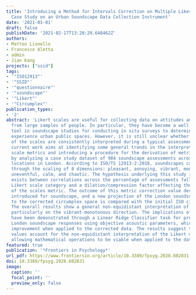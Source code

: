 ```yaml
---
title: 'Introducing a Method for Intervals Correction on Multiple Likert Scales: A
  Case Study on an Urban Soundscape Data Collection Instrument'
date: '2021-01-01'
draft: false
publishDate: '2021-02-17T13:28:29.648462Z'
authors:
- Matteo Lionello
- Francesco Aletta
- admin
- Jian Kang
projects: ["ssid"]
tags:
- '"ISO12913"'
- '"SSID"'
- '"questionnaire"'
- '"soundscape"'
- '"Likert"'
- '"Circumplex"'
publication_types:
- '2'
abstract: 'Likert scales are useful for collecting data on attitudes and perceptions
  from large samples of people. In particular, they have become a well-established
  tool in soundscape studies for conducting in situ surveys to determine how people
  experience urban public spaces. However, it is still unclear whether the metrics
  of the scales are consistently interpreted during a typical assessment task. The
  current work aims at identifying some general trends in the interpretation of Likert
  scale metrics and introducing a procedure for the derivation of metric corrections
  by analyzing a case study dataset of 984 soundscape assessments across 11 urban
  locations in London. According to ISO/TS 12913-2:2018, soundscapes can be assessed
  through the scaling of 8 dimensions: pleasant, annoying, vibrant, monotonous, eventful,
  uneventful, calm, and chaotic. The hypothesis underlying this study is that a link
  exists between correlations across the percentage of assessments falling in each
  Likert scale category and a dilation/compression factor affecting the interpretation
  of the scales metric. The outcome of this metric correction value derivation is
  introduced for soundscape, and a new projection of the London soundscapes according
  to the corrected circumplex space is compared with the initial ISO circumplex space.
  The overall results show a general non-equidistant interpretation of the scales,
  particularly on the vibrant-monotonous direction. The implications of this correction
  have been demonstrated through a Linear Ridge Classifier task for predicting the
  London soundscape responses using objective acoustic parameters, which shows significant
  improvement when applied to the corrected data. The results suggest that the corrected
  values account for the non-equidistant interpretation of the Likert metrics, thereby
  allowing mathematical operations to be viable when applied to the data.'
featured: true
publication: '*Frontiers in Psychology*'
url_pdf: https://www.frontiersin.org/article/10.3389/fpsyg.2020.602831
doi: 10.3389/fpsyg.2020.602831
image:
  caption: ''
  focal_point: ''
  preview_only: false
---
```


